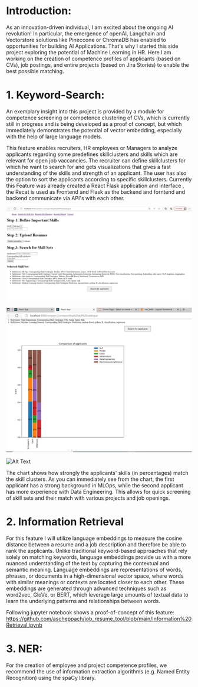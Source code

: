 # Introduction:
As an innovation-driven individual, I am excited about the ongoing AI revolution! In particular, the emergence of openAI, Langchain and Vectorstore solutions like Pineccone or ChromaDB has enabled to opportunities for building AI Applications. 
That's why I started this side project exploring the potential of Machine Learning in HR. Here I am working on the creation of competence profiles of applicants (based on CVs), job postings, and entire projects (based on Jira Stories) to enable the best possible matching.



# 1. Keyword-Search:
An exemplary insight into this project is provided by a module for competence screening or competence clustering of CVs, which is currently still in progress and is being developed as a proof of concept, but which immediately demonstrates the potential of vector embedding, especially with the help of large language models.

This feature enables recruiters, HR employees or Managers to analyze applicants regarding some predefines skillclusters and skills which are relevant for open job vaccancies. The recruiter can define skillclusters for which he want to search for and gets visualizations that gives a fast understanding of the skills and strength of an applicant. The user has also the option to sort the applicants according to specific skillclusters.
Currently this Feature was already created a React Flask application and interface , the  Recat is used as Frontend and Flask as the backend and forntend and backend communicate via API's with each other. 


![Selected skillclusters](defined_skillclusters.JPG)

![Alt Text](output_skillcluster.JPG)


![Alt Text](skill_plot.JPG)


The chart shows how strongly the applicants' skills (in percentages) match the skill clusters. As you can immediately see from the chart, the first applicant has a strong background in MLOps, while the second applicant has more experience with Data Engineering. This allows for quick screening of skill sets and their match with various projects and job openings.

# 2. Information Retrieval
For this feature I will utilize language embeddings to measure the cosine distance between a resume and a job description and therefore be able to rank the applicants. Unlike traditional keyword-based approaches that rely solely on matching keywords, language embeddings provide us with a more nuanced understanding of the text by capturing the contextual and semantic meaning.
Language embeddings are representations of words, phrases, or documents in a high-dimensional vector space, where words with similar meanings or contexts are located closer to each other. These embeddings are generated through advanced techniques such as word2vec, GloVe, or BERT, which leverage large amounts of textual data to learn the underlying patterns and relationships between words.

Following jupyter notebook shows a proof-of-concept of this feature: https://github.com/ascheppach/job_resume_tool/blob/main/Information%20Retrieval.ipynb

# 3. NER:
For the creation of employee and project competence profiles, we recommend the use of information extraction algorithms (e.g. Named Entity Recognition) using the spaCy library.
